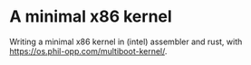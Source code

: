 # A minimal x86 kernel

Writing a minimal x86 kernel in (intel) assembler and rust, with
https://os.phil-opp.com/multiboot-kernel/.
